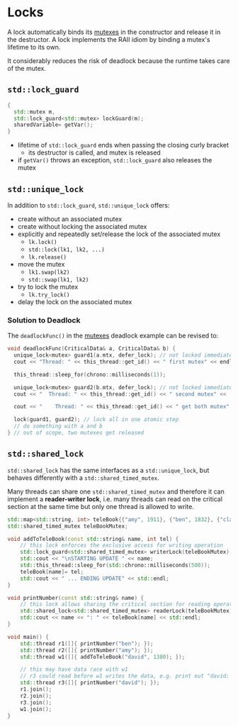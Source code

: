 # Locks

A lock automatically binds its [mutexes](mutexes.md) in the constructor and release it in the destructor. A lock implements the RAII idiom by binding a mutex's lifetime to its own.

It considerably reduces the risk of deadlock because the runtime takes care of the mutex.

## `std::lock_guard`

```c++
{
  std::mutex m,
  std::lock_guard<std::mutex> lockGuard(m);
  sharedVariable= getVar();
}
```

+ lifetime of `std::lock_guard` ends when passing the closing curly bracket
	+ its destructor is called, and mutex is released
+ if `getVar()` throws an exception, `std::lock_guard` also releases the mutex

## `std::unique_lock`

In addition to `std::lock_guard`, `std::unique_lock` offers:
+ create without an associated mutex
+ create without locking the associated mutex
+ explicitly and repeatedly set/release the lock of the associated mutex
	+ `lk.lock()`
	+ `std::lock(lk1, lk2, ...)`
	+ `lk.release()`
+ move the mutex
	+ `lk1.swap(lk2)`
	+ `std::swap(lk1, lk2)`
+ try to lock the mutex
	+ `lk.try_lock()`
+ delay the lock on the associated mutex

### Solution to Deadlock

The `deadlockFunc()` in the [mutexes](mutexes.md) deadlock example can be revised to:

```c++
void deadlockFunc(CriticalData& a, CriticalData& b) {
  unique_lock<mutex> guard1(a.mtx, defer_lock); // not locked immediatedly
  cout << "Thread: " << this_thread::get_id() << " first mutex" << endl;

  this_thread::sleep_for(chrono::milliseconds(1));

  unique_lock<mutex> guard2(b.mtx, defer_lock); // not locked immediatedly
  cout << "  Thread: " << this_thread::get_id() << " second mutex" <<  endl;

  cout << "    Thread: " << this_thread::get_id() << " get both mutex" << endl;

  lock(guard1, guard2); // lock all in one atomic step
  // do something with a and b
} // out of scope, two mutexes get released
```

## `std::shared_lock`

`std::shared_lock` has the same interfaces as a `std::unique_lock`, but behaves differently with a `std::shared_timed_mutex`.

Many threads can share one `std::shared_timed_mutex` and therefore it can implement a **reader-writer lock**, i.e. many threads can read on the critical section at the same time but only one thread is allowed to write.

```c++
std::map<std::string, int> teleBook{{"amy", 1911}, {"ben", 1832}, {"clark", 2028}};
std::shared_timed_mutex teleBookMutex;

void addToTeleBook(const std::string& name, int tel) {
	// this lock enforces the exclusive access for writing operation
	std::lock_guard<std::shared_timed_mutex> writerLock(teleBookMutex);
	std::cout << "\nSTARTING UPDATE " << name;
	std::this_thread::sleep_for(std::chrono::milliseconds(500));
	teleBook[name]= tel;
	std::cout << " ... ENDING UPDATE" << std::endl;
}

void printNumber(const std::string& name) {
	// this lock allows sharing the critical section for reading operation
	std::shared_lock<std::shared_timed_mutex> readerLock(teleBookMutex);
	std::cout << name << ": " << teleBook[name] << std::endl;
}

void main() {
	std::thread r1([]{ printNumber("ben"); });
	std::thread r2([]{ printNumber("amy"); });
	std::thread w1([]{ addToTeleBook("david", 1380); });

	// this may have data race with w1
	// r3 could read before w1 writes the data, e.g. print out "david: 0"
	std::thread r3([]{ printNumber("david"); });
	r1.join();
	r2.join();
	r3.join();
	w1.join();
}
```
